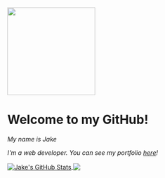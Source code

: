### <img src="https://media.giphy.com/media/mGcNjsfWAjY5AEZNw6/giphy.gif" width="200">
<h1><strong>Welcome to my GitHub!</strong></h1>
<p><em>My name is Jake</em></p>
<p><em>I'm a web developer. You can see my portfolio <a href="https://www.khoury.northeastern.edu/">here</a>!
</em></p>

<!-- https://github.com/jeiku/github-readme-stats -->
<p align='left'>
<a href="https://github.com/jeiku/jeiku">
<img align="center" src="https://github-readme-stats.vercel.app/api?username=jeiku&show_icons=true&line_height=33&hide=stars,prs,contribs&count_private=true&theme=dracula" alt="Jake's GitHub Stats" />
</a>
<!-- <br> -->
<a href="https://github.com/jeiku/jeiku">
  <img align="center" src="https://github-readme-stats.vercel.app/api/top-langs/?username=jeiku&count_private=true&hide=html&theme=algolia" />
</a>
</p>
<!-- <end>


<!--
**jeiku/jeiku** is a ✨ _special_ ✨ repository because its `README.md` (this file) appears on your GitHub profile.

Here are some ideas to get you started:

- 🔭 I’m currently working on ...
- 🌱 I’m currently learning ...
- 👯 I’m looking to collaborate on ...
- 🤔 I’m looking for help with ...
- 💬 Ask me about ...
- 📫 How to reach me: ...
- 😄 Pronouns: ...
- ⚡ Fun fact: ...
-->
